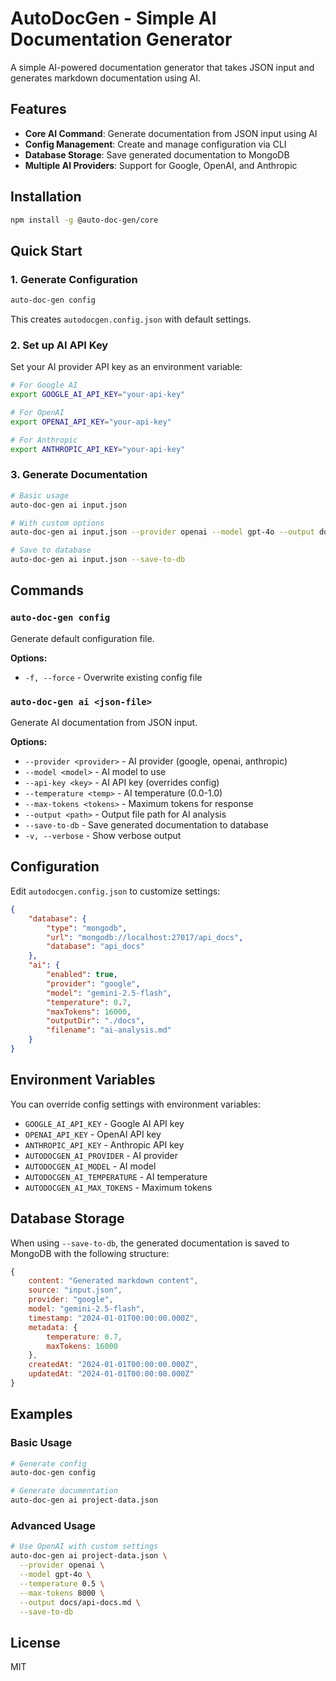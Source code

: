 # AutoDocGen - Simple AI Documentation Generator

A simple AI-powered documentation generator that takes JSON input and generates markdown documentation using AI.

## Features

-   **Core AI Command**: Generate documentation from JSON input using AI
-   **Config Management**: Create and manage configuration via CLI
-   **Database Storage**: Save generated documentation to MongoDB
-   **Multiple AI Providers**: Support for Google, OpenAI, and Anthropic

## Installation

```bash
npm install -g @auto-doc-gen/core
```

## Quick Start

### 1. Generate Configuration

```bash
auto-doc-gen config
```

This creates `autodocgen.config.json` with default settings.

### 2. Set up AI API Key

Set your AI provider API key as an environment variable:

```bash
# For Google AI
export GOOGLE_AI_API_KEY="your-api-key"

# For OpenAI
export OPENAI_API_KEY="your-api-key"

# For Anthropic
export ANTHROPIC_API_KEY="your-api-key"
```

### 3. Generate Documentation

```bash
# Basic usage
auto-doc-gen ai input.json

# With custom options
auto-doc-gen ai input.json --provider openai --model gpt-4o --output docs/my-docs.md

# Save to database
auto-doc-gen ai input.json --save-to-db
```

## Commands

### `auto-doc-gen config`

Generate default configuration file.

**Options:**

-   `-f, --force` - Overwrite existing config file

### `auto-doc-gen ai <json-file>`

Generate AI documentation from JSON input.

**Options:**

-   `--provider <provider>` - AI provider (google, openai, anthropic)
-   `--model <model>` - AI model to use
-   `--api-key <key>` - AI API key (overrides config)
-   `--temperature <temp>` - AI temperature (0.0-1.0)
-   `--max-tokens <tokens>` - Maximum tokens for response
-   `--output <path>` - Output file path for AI analysis
-   `--save-to-db` - Save generated documentation to database
-   `-v, --verbose` - Show verbose output

## Configuration

Edit `autodocgen.config.json` to customize settings:

```json
{
    "database": {
        "type": "mongodb",
        "url": "mongodb://localhost:27017/api_docs",
        "database": "api_docs"
    },
    "ai": {
        "enabled": true,
        "provider": "google",
        "model": "gemini-2.5-flash",
        "temperature": 0.7,
        "maxTokens": 16000,
        "outputDir": "./docs",
        "filename": "ai-analysis.md"
    }
}
```

## Environment Variables

You can override config settings with environment variables:

-   `GOOGLE_AI_API_KEY` - Google AI API key
-   `OPENAI_API_KEY` - OpenAI API key
-   `ANTHROPIC_API_KEY` - Anthropic API key
-   `AUTODOCGEN_AI_PROVIDER` - AI provider
-   `AUTODOCGEN_AI_MODEL` - AI model
-   `AUTODOCGEN_AI_TEMPERATURE` - AI temperature
-   `AUTODOCGEN_AI_MAX_TOKENS` - Maximum tokens

## Database Storage

When using `--save-to-db`, the generated documentation is saved to MongoDB with the following structure:

```javascript
{
    content: "Generated markdown content",
    source: "input.json",
    provider: "google",
    model: "gemini-2.5-flash",
    timestamp: "2024-01-01T00:00:00.000Z",
    metadata: {
        temperature: 0.7,
        maxTokens: 16000
    },
    createdAt: "2024-01-01T00:00:00.000Z",
    updatedAt: "2024-01-01T00:00:00.000Z"
}
```

## Examples

### Basic Usage

```bash
# Generate config
auto-doc-gen config

# Generate documentation
auto-doc-gen ai project-data.json
```

### Advanced Usage

```bash
# Use OpenAI with custom settings
auto-doc-gen ai project-data.json \
  --provider openai \
  --model gpt-4o \
  --temperature 0.5 \
  --max-tokens 8000 \
  --output docs/api-docs.md \
  --save-to-db
```

## License

MIT
